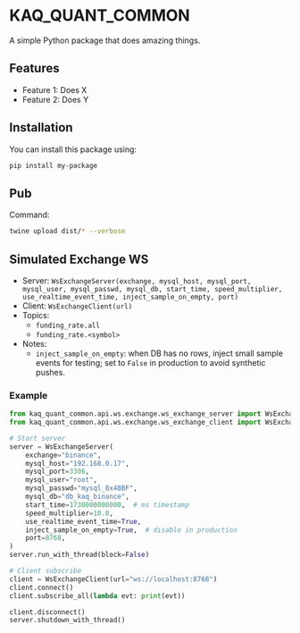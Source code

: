 # KAQ_QUANT_COMMON

A simple Python package that does amazing things.

## Features

- Feature 1: Does X
- Feature 2: Does Y

## Installation

You can install this package using:

```bash
pip install my-package
```

## Pub
Command:
```bash
twine upload dist/* --verbose
```

## Simulated Exchange WS

- Server: `WsExchangeServer(exchange, mysql_host, mysql_port, mysql_user, mysql_passwd, mysql_db, start_time, speed_multiplier, use_realtime_event_time, inject_sample_on_empty, port)`
- Client: `WsExchangeClient(url)`
- Topics:
  - `funding_rate.all`
  - `funding_rate.<symbol>`
- Notes:
  - `inject_sample_on_empty`: when DB has no rows, inject small sample events for testing; set to `False` in production to avoid synthetic pushes.

### Example

```python
from kaq_quant_common.api.ws.exchange.ws_exchange_server import WsExchangeServer
from kaq_quant_common.api.ws.exchange.ws_exchange_client import WsExchangeClient

# Start server
server = WsExchangeServer(
    exchange="binance",
    mysql_host="192.168.0.17",
    mysql_port=3306,
    mysql_user="root",
    mysql_passwd="mysql_8x48BF",
    mysql_db="db_kaq_binance",
    start_time=1730000000000,  # ms timestamp
    speed_multiplier=10.0,
    use_realtime_event_time=True,
    inject_sample_on_empty=True,  # disable in production
    port=8768,
)
server.run_with_thread(block=False)

# Client subscribe
client = WsExchangeClient(url="ws://localhost:8768")
client.connect()
client.subscribe_all(lambda evt: print(evt))

client.disconnect()
server.shutdown_with_thread()
```